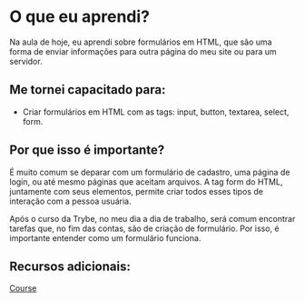 # O que eu aprendi?

Na aula de hoje, eu aprendi sobre formulários em HTML, que são uma forma de enviar informações para outra página do meu site ou para um servidor.

## Me tornei capacitado para:

- Criar formulários em HTML com as tags: input, button, textarea, select, form.

## Por que isso é importante?

É muito comum se deparar com um formulário de cadastro, uma página de login, ou até mesmo páginas que aceitam arquivos. A tag form do HTML, juntamente com seus elementos, permite criar todos esses tipos de interação com a pessoa usuária.

Após o curso da Trybe, no meu dia a dia de trabalho, será comum encontrar tarefas que, no fim das contas, são de criação de formulário. Por isso, é importante entender como um formulário funciona.

## Recursos adicionais:

[Course](https://app.betrybe.com/course/fundamentals/html-e-css-forms-flexbox-e-responsivo/html-css-forms/156eddd8-90cb-48c5-a01d-d2cd3c7b39cc/recursos-adicionais-opcional/bee98486-7832-4bee-b468-23c678349bed?use_case=side_bar)
